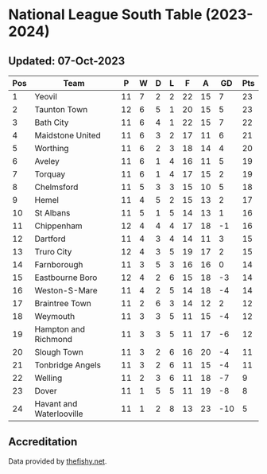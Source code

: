 # National League South Table (2023-2024)
## Updated: 07-Oct-2023

| Pos | Team | P | W | D | L | F | A | GD | Pts |
| --- | --- | --- | --- | --- | --- | --- | --- | --- | --- |
| 1 | Yeovil | 11 | 7 | 2 | 2 | 22 | 15 | 7 | 23 |
| 2 | Taunton Town | 12 | 6 | 5 | 1 | 20 | 15 | 5 | 23 |
| 3 | Bath City | 11 | 6 | 4 | 1 | 22 | 15 | 7 | 22 |
| 4 | Maidstone United | 11 | 6 | 3 | 2 | 17 | 11 | 6 | 21 |
| 5 | Worthing | 11 | 6 | 2 | 3 | 18 | 14 | 4 | 20 |
| 6 | Aveley | 11 | 6 | 1 | 4 | 16 | 11 | 5 | 19 |
| 7 | Torquay | 11 | 6 | 1 | 4 | 17 | 15 | 2 | 19 |
| 8 | Chelmsford | 11 | 5 | 3 | 3 | 15 | 10 | 5 | 18 |
| 9 | Hemel | 11 | 4 | 5 | 2 | 15 | 13 | 2 | 17 |
| 10 | St Albans | 11 | 5 | 1 | 5 | 14 | 13 | 1 | 16 |
| 11 | Chippenham | 12 | 4 | 4 | 4 | 17 | 18 | -1 | 16 |
| 12 | Dartford | 11 | 4 | 3 | 4 | 14 | 11 | 3 | 15 |
| 13 | Truro City | 12 | 4 | 3 | 5 | 19 | 17 | 2 | 15 |
| 14 | Farnborough | 11 | 3 | 5 | 3 | 16 | 16 | 0 | 14 |
| 15 | Eastbourne Boro | 12 | 4 | 2 | 6 | 15 | 18 | -3 | 14 |
| 16 | Weston-S-Mare | 11 | 4 | 2 | 5 | 14 | 18 | -4 | 14 |
| 17 | Braintree Town | 11 | 2 | 6 | 3 | 14 | 12 | 2 | 12 |
| 18 | Weymouth | 11 | 3 | 3 | 5 | 11 | 15 | -4 | 12 |
| 19 | Hampton and Richmond | 11 | 3 | 3 | 5 | 11 | 17 | -6 | 12 |
| 20 | Slough Town | 11 | 3 | 2 | 6 | 16 | 20 | -4 | 11 |
| 21 | Tonbridge Angels | 11 | 3 | 2 | 6 | 11 | 15 | -4 | 11 |
| 22 | Welling | 11 | 2 | 3 | 6 | 11 | 18 | -7 | 9 |
| 23 | Dover | 11 | 1 | 5 | 5 | 11 | 19 | -8 | 8 |
| 24 | Havant and Waterlooville | 11 | 1 | 2 | 8 | 13 | 23 | -10 | 5 |

## Accreditation 

Data provided by [thefishy.net](https://www.thefishy.net/).